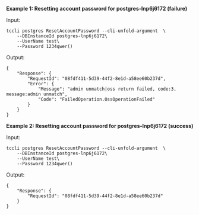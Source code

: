 **Example 1: Resetting account password for postgres-lnp6j6172 (failure)**



Input: 

```
tccli postgres ResetAccountPassword --cli-unfold-argument  \
    --DBInstanceId postgres-lnp6j6172\
    --UserName test\
    --Password 1234qwer()
```

Output: 
```
{
    "Response": {
        "RequestId": "08fdf411-5d39-44f2-8e1d-a58ee60b237d",
        "Error": {
            "Message": "admin unmatch|oss return failed, code:3, message:admin unmatch",
            "Code": "FailedOperation.OssOperationFailed"
        }
    }
}
```

**Example 2: Resetting account password for postgres-lnp6j6172 (success)**



Input: 

```
tccli postgres ResetAccountPassword --cli-unfold-argument  \
    --DBInstanceId postgres-lnp6j6172\
    --UserName test\
    --Password 1234qwer()
```

Output: 
```
{
    "Response": {
        "RequestId": "08fdf411-5d39-44f2-8e1d-a58ee60b237d"
    }
}
```

